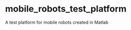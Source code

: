 mobile_robots_test_platform
==================================

A test platform for mobile robots created in Matlab
